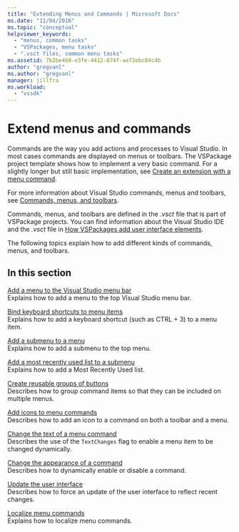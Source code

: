 ```yaml
---
title: "Extending Menus and Commands | Microsoft Docs"
ms.date: "11/04/2016"
ms.topic: "conceptual"
helpviewer_keywords: 
  - "menus, common tasks"
  - "VSPackages, menu tasks"
  - ".vsct files, common menu tasks"
ms.assetid: 7b2be4b9-e3fe-4412-874f-ae72ebc84c4b
author: "gregvanl"
ms.author: "gregvanl"
manager: jillfra
ms.workload: 
  - "vssdk"
---
```

# Extend menus and commands
Commands are the way you add actions and processes to Visual Studio. In most cases commands are displayed on menus or toolbars. The VSPackage project template shows how to implement a very basic command. For a slightly longer but still basic implementation, see [Create an extension with a menu command](../extensibility/creating-an-extension-with-a-menu-command.md).  
  
 For more information about Visual Studio commands, menus and toolbars, see [Commands, menus, and toolbars](../extensibility/internals/commands-menus-and-toolbars.md).  
  
 Commands, menus, and toolbars are defined in the *.vsct* file that is part of VSPackage projects. You can find information about the Visual Studio IDE and the *.vsct* file in [How VSPackages add user interface elements](../extensibility/internals/how-vspackages-add-user-interface-elements.md).  
  
 The following topics explain how to add different kinds of commands, menus, and toolbars.  
  
## In this section  
 [Add a menu to the Visual Studio menu bar](../extensibility/adding-a-menu-to-the-visual-studio-menu-bar.md)  
 Explains how to add a menu to the top Visual Studio menu bar.  
  
 [Bind keyboard shortcuts to menu items](../extensibility/binding-keyboard-shortcuts-to-menu-items.md)  
 Explains how to add a keyboard shortcut (such as CTRL + 3) to a menu item.  
  
 [Add a submenu to a menu](../extensibility/adding-a-submenu-to-a-menu.md)  
 Explains how to add a submenu to the top menu.  
  
 [Add a most recently used list to a submenu](../extensibility/adding-a-most-recently-used-list-to-a-submenu.md)  
 Explains how to add a Most Recently Used list.  
  
 [Create reusable groups of buttons](../extensibility/creating-reusable-groups-of-buttons.md)  
 Describes how to group command items so that they can be included on multiple menus.  
  
 [Add icons to menu commands](../extensibility/adding-icons-to-menu-commands.md)  
 Describes how to add an icon to a command on both a toolbar and a menu.  
  
 [Change the text of a menu command](../extensibility/changing-the-text-of-a-menu-command.md)  
 Describes the use of the `TextChanges` flag to enable a menu item to be changed dynamically.  
  
 [Change the appearance of a command](../extensibility/changing-the-appearance-of-a-command.md)  
 Describes how to dynamically enable or disable a command.  
  
 [Update the user interface](../extensibility/updating-the-user-interface.md)  
 Describes how to force an update of the user interface to reflect recent changes.  
  
 [Localize menu commands](../extensibility/localizing-menu-commands.md)  
 Explains how to localize menu commands.  